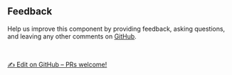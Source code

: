 <br />
 
## Feedback
 
Help us improve this component by providing feedback, asking questions, and leaving any other comments on [GitHub](https://github.com/baloise/design-system).
 
<br />
 
[✍️ Edit on GitHub – PRs welcome!](https://github.com/baloise/design-system/tree/master/packages/components/src/components/bal-timeinput/bal-timeinput.tsx)